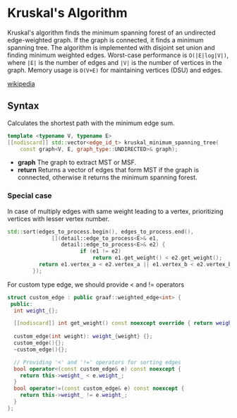 # Kruskal's Algorithm

Kruskal's algorithm finds the minimum spanning forest of an undirected edge-weighted graph. If the graph is connected,
it finds a minimum spanning tree.
The algorithm is implemented with disjoint set union and finding minimum weighted edges.
Worst-case performance is `O(|E|log|V|)`, where `|E|` is the number of edges and `|V|` is the number of vertices in the
graph. Memory usage is `O(V+E)` for maintaining vertices (DSU) and edges.

[wikipedia](https://en.wikipedia.org/wiki/Kruskal%27s_algorithm)

## Syntax

Calculates the shortest path with the minimum edge sum.

```cpp
template <typename V, typename E>
[[nodiscard]] std::vector<edge_id_t> kruskal_minimum_spanning_tree(
    const graph<V, E, graph_type::UNDIRECTED>& graph);
```

- **graph** The graph to extract MST or MSF.
- **return** Returns a vector of edges that form MST if the graph is connected, otherwise it returns the minimum
  spanning forest.

### Special case

In case of multiply edges with same weight leading to a vertex, prioritizing vertices with lesser vertex number.

```cpp
std::sort(edges_to_process.begin(), edges_to_process.end(),
              [](detail::edge_to_process<E>& e1,
                 detail::edge_to_process<E>& e2) {
                       if (e1 != e2)
                           return e1.get_weight() < e2.get_weight();
          return e1.vertex_a < e2.vertex_a || e1.vertex_b < e2.vertex_b;
        });
```

For custom type edge, we should provide < and != operators

```cpp
struct custom_edge : public graaf::weighted_edge<int> {
 public:
  int weight_{};

  [[nodiscard]] int get_weight() const noexcept override { return weight_; }
 
  custom_edge(int weight): weight_{weight} {};
  custom_edge(){};
  ~custom_edge(){};

  // Providing '<' and '!=' operators for sorting edges
  bool operator<(const custom_edge& e) const noexcept {
    return this->weight_ < e.weight_;
  }
  bool operator!=(const custom_edge& e) const noexcept {
    return this->weight_ != e.weight_;
  }
};
```
